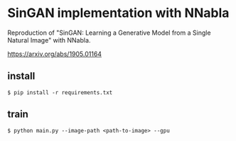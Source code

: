 # SinGAN implementation with NNabla
Reproduction of "SinGAN: Learning a Generative Model from a Single Natural Image" with NNabla.

https://arxiv.org/abs/1905.01164


## install
```
$ pip install -r requirements.txt
```

## train
```
$ python main.py --image-path <path-to-image> --gpu
```
